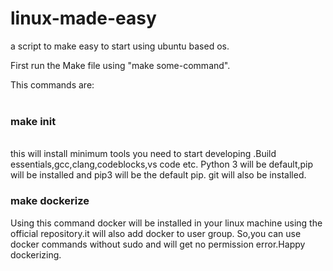 # linux-made-easy
a script  to make easy to start using ubuntu based os.

First run the Make file using "make  some-command".

This commands  are:</br> </br>

<h3> make init</h3> <br>this will install minimum tools you need to start developing .Build essentials,gcc,clang,codeblocks,vs code etc.
Python 3 will be default,pip will be installed and pip3 will be the default pip.
git will also be installed.
</br>
<h3>make dockerize</h3>Using this command docker will be installed in your linux machine using the official repository.it will also add docker to user group.
So,you can use docker commands without sudo and will get no permission error.Happy dockerizing.
